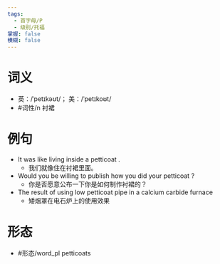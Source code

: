 ```yaml
---
tags:
  - 首字母/P
  - 级别/托福
掌握: false
模糊: false
---
```

# 词义
- 英：/ˈpetɪkəʊt/； 美：/ˈpetɪkoʊt/
- #词性/n  衬裙
# 例句
- It was like living inside a petticoat .
	- 我们就像住在衬裙里面。
- Would you be willing to publish how you did your petticoat ?
	- 你是否愿意公布一下你是如何制作衬裙的？
- The result of using low petticoat pipe in a calcium carbide furnace
	- 矮烟罩在电石炉上的使用效果
# 形态
- #形态/word_pl petticoats
